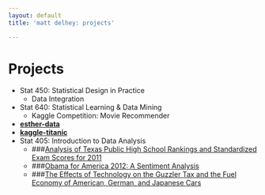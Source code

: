 ```yaml
---
layout: default
title: 'matt delhey: projects'

---
```

# Projects #
* Stat 450: Statistical Design in Practice
  * Data Integration
* Stat 640: Statistical Learning & Data Mining
  * Kaggle Competition: Movie Recommender
* __[esther-data]()__
* __[kaggle-titanic]()__
* Stat 405: Introduction to Data Analysis
  * ###[Analysis of Texas Public High School Rankings and Standardized Exam Scores for 2011]()
  * ###[Obama for America 2012: A Sentiment Analysis]()
  * ###[The Effects of Technology on the Guzzler Tax and the Fuel Economy of American, German, and Japanese Cars]()
